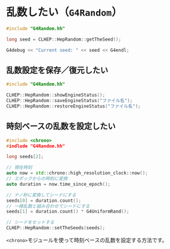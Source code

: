 # 乱数したい（``G4Random``）

```cpp
#include "G4Random.hh"

long seed = CLHEP::HepRandom::getTheSeed();

G4debug << "Current seed: " << seed << G4endl;
```

## 乱数設定を保存／復元したい

```cpp
#include "G4Random.hh"

CLHEP::HepRandom::showEngineStatus();
CLHEP::HepRandom::saveEngineStatus("ファイル名");
CLHEP::HepRandom::restoreEngineStatus("ファイル名");
```

## 時刻ベースの乱数を設定したい

```cpp
#include <chrono>
#indlude "G4Random.hh"

long seeds[2];

// 現在時刻
auto now = std::chrono::high_resolution_clock::now();
// エポックからの時刻に変換
auto duration = now.time_since_epoch();

// ナノ秒に変換してシードにする
seeds[0] = duration.count();
// 一様乱数と組み合わせてシードにする
seeds[1] = duration.count() * G4UniformRand();

// シードをセットする
CLHEP::HepRandom::setTheSeeds(seeds);
```

``<chrono>``モジュールを使って時刻ベースの乱数を設定する方法です。
